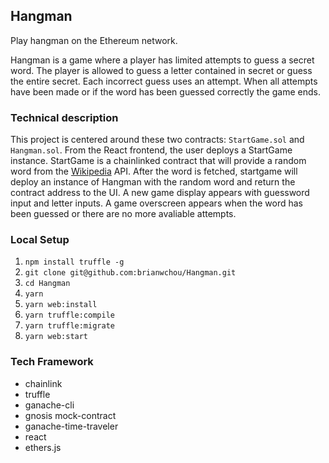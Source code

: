 ## Hangman
Play hangman on the Ethereum network. 

Hangman is a game where a player has limited attempts to guess a secret word. The player is allowed to guess a letter contained in secret or guess the entire secret. Each incorrect guess uses an attempt. When all attempts have been made or if the word has been guessed correctly the game ends.

### Technical description
This project is centered around these two contracts: `StartGame.sol` and `Hangman.sol`. 
From the React frontend, the user deploys a StartGame instance. StartGame is a chainlinked contract that will provide a random word from the [Wikipedia](Wikipedia.org) API. After the word is fetched, startgame will deploy an instance of Hangman with the random word and return the contract address to the UI. A new game display appears with guessword input and letter inputs. A game overscreen appears when the word has been guessed or there are no more avaliable attempts.

### Local Setup
1. `npm install truffle -g`
2. `git clone git@github.com:brianwchou/Hangman.git`
3. `cd Hangman`
4. `yarn`
5. `yarn web:install`
5. `yarn truffle:compile`
5. `yarn truffle:migrate`
5. `yarn web:start`

### Tech Framework
- chainlink
- truffle
- ganache-cli
- gnosis mock-contract
- ganache-time-traveler
- react
- ethers.js

